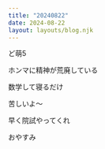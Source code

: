 ```yaml
---
title: "20240822"
date: 2024-08-22
layout: layouts/blog.njk
---
```

<p>ど萌5</p>

<p>ホンマに精神が荒廃している</p>

<p>数学して寝るだけ</p>

<p>苦しいよ〜</p>

<p>早く院試やってくれ</p>

<p>おやすみ</p>